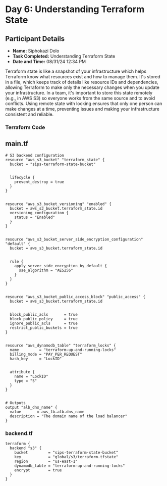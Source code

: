 # Day 6: Understanding Terraform State

## Participant Details
- **Name:** Siphokazi Dolo
- **Task Completed:** Understanding Terraform State
- **Date and Time:** 08/31/24 12:34 PM

Terraform state is like a snapshot of your infrastructure which helps Terraform know what resources exist and how to manage them. It's stored in a file, which keeps track of details like resource IDs and dependencies, allowing Terraform to make only the necessary changes when you update your infrastructure. In a team, it's important to store this state remotely (e.g., in AWS S3) so everyone works from the same source and to avoid conflicts. Using remote state with locking ensures that only one person can make changes at a time, preventing issues and making your infrastructure consistent and reliable.

### Terraform Code

## main.tf
```
# S3 backend configuration
resource "aws_s3_bucket" "terraform_state" {
  bucket = "sips-terraform-state-bucket"


  lifecycle {
    prevent_destroy = true
  }
}


resource "aws_s3_bucket_versioning" "enabled" {
  bucket = aws_s3_bucket.terraform_state.id
  versioning_configuration {
    status = "Enabled"
  }
}


resource "aws_s3_bucket_server_side_encryption_configuration" "default" {
  bucket = aws_s3_bucket.terraform_state.id


  rule {
    apply_server_side_encryption_by_default {
      sse_algorithm = "AES256"
    }
  }
}


resource "aws_s3_bucket_public_access_block" "public_access" {
  bucket = aws_s3_bucket.terraform_state.id


  block_public_acls       = true
  block_public_policy     = true
  ignore_public_acls      = true
  restrict_public_buckets = true
}


resource "aws_dynamodb_table" "terraform_locks" {
  name         = "terraform-up-and-running-locks"
  billing_mode = "PAY_PER_REQUEST"
  hash_key     = "LockID"


  attribute {
    name = "LockID"
    type = "S"
  }
}


# Outputs
output "alb_dns_name" {
  value       = aws_lb.alb.dns_name
  description = "The domain name of the load balancer"
}
```
### backend.tf
```
terraform {
  backend "s3" {
    bucket         = "sips-terraform-state-bucket"
    key            = "global/s3/terraform.tfstate"
    region         = "us-east-1"
    dynamodb_table = "terraform-up-and-running-locks"
    encrypt        = true
  }
}

```

